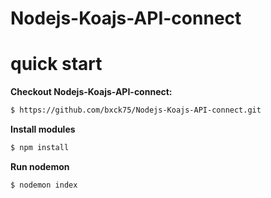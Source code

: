 # Nodejs-Koajs-API-connect
    

quick start
===========

**Checkout  Nodejs-Koajs-API-connect:**

```sh
$ https://github.com/bxck75/Nodejs-Koajs-API-connect.git
```

**Install modules**
```sh
$ npm install
```

**Run nodemon**
```sh
$ nodemon index
```
